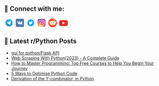 ## 🔎 Connect with me:
[<img src="https://github.com/bullbesh/bullbesh/blob/main/images/Telegram.png" width="32" height="32" />](https://t.me/bullbesh)
[<img src="https://github.com/bullbesh/bullbesh/blob/main/images/VK.png" width="32" height="32" />](https://vk.com/bullbesh)
[<img src="https://github.com/bullbesh/bullbesh/blob/main/images/Twitter.png" width="32" height="32" />](https://twitter.com/bullbesh1)
[<img src="https://github.com/bullbesh/bullbesh/blob/main/images/Instagram.png" width="32" height="32" />](https://www.instagram.com/bullbesh)
[<img src="https://github.com/bullbesh/bullbesh/blob/main/images/Reddit.png" width="32" height="32" />](https://www.reddit.com/user/bullbesh)
[<img src="https://github.com/bullbesh/bullbesh/blob/main/images/YouTube.png" width="32" height="32" />](https://www.youtube.com/channel/UCtfjRs6uzgq5mfm8S06WTcg)

## 📕 Latest r/Python Posts
<!-- BLOG-POST-LIST:START -->
- [gui for python/Flask API](https://www.reddit.com/r/Python/comments/12s6qe6/gui_for_pythonflask_api/)
- [Web Scraping With Python&lpar;2023&rpar; - A Complete Guide](https://www.reddit.com/r/Python/comments/12s6bt8/web_scraping_with_python2023_a_complete_guide/)
- [How to Master Programming: Top Free Courses to Help You Begin Your Journey](https://www.reddit.com/r/Python/comments/12s60i3/how_to_master_programming_top_free_courses_to/)
- [5 Ways to Optimise Python Code](https://www.reddit.com/r/Python/comments/12s5w1w/5_ways_to_optimise_python_code/)
- [Derivation of the Y-combinator, in Python](https://www.reddit.com/r/Python/comments/12s3t5x/derivation_of_the_ycombinator_in_python/)
<!-- BLOG-POST-LIST:END -->
